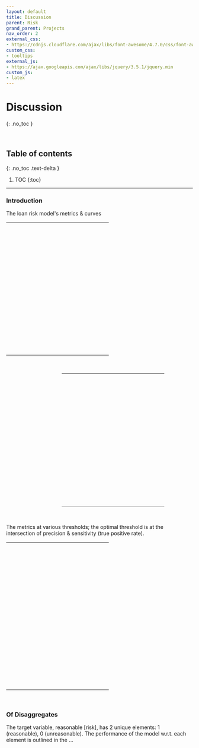 ```yaml
---
layout: default
title: Discussion
parent: Risk
grand_parent: Projects
nav_order: 2
external_css:
- https://cdnjs.cloudflare.com/ajax/libs/font-awesome/4.7.0/css/font-awesome.min
custom_css:
- tooltips
external_js:
- https://ajax.googleapis.com/ajax/libs/jquery/3.5.1/jquery.min
custom_js:
- latex
---
```


# Discussion
{: .no_toc }

<br>

## Table of contents
{: .no_toc .text-delta }

1. TOC
{:toc}

---

### Introduction

The loan risk model's metrics & curves

<table style="width: 55%; border: 0;">
    <colgroup>
        <col span="1" style="width: 40%;">
        <col span="1" style="width: 40%;">
    </colgroup>
    <tr>
        <td><script id="roc"
            url="https://raw.githubusercontent.com/exhypotheses/risk/develop/warehouse/evaluations/model/metrics.json"
            src="{{ site.baseurl }}/assets/js/risk/roc.js" type="text/javascript"></script>
            <div id="container0002" style="height: 350px; width: 300px; margin: 0 auto"></div></td>
        <td><script id="ptc"
            url="https://raw.githubusercontent.com/exhypotheses/risk/develop/warehouse/evaluations/model/metrics.json"
            src="{{ site.baseurl }}/assets/js/risk/ptc.js" type="text/javascript"></script>
            <div id="container0003" style="height: 350px; width: 300px; margin: 0 auto"></div></td>
    </tr>
</table>

<br>

<table style="width: 55%; margin-left: 150px; align-content: center;">
    <colgroup>
        <col span="1" style="text-align: center;">
    </colgroup>        
    <tr>
        <td><script id="scores"
            url="https://raw.githubusercontent.com/exhypotheses/risk/develop/warehouse/evaluations/model/scores.json"
            src="{{ site.baseurl }}/assets/js/risk/scores.js" type="text/javascript"></script>
            <div id="container0001" style="height: 350px; width: 300px; margin: 0 auto"></div></td>
    </tr>
</table>

<br>

The metrics at various thresholds; the optimal threshold is at the intersection of precision & sensitivity (true positive rate).

<table style="width: 55%;">
    <colgroup>
        <col span="1" style="width: 35%;">
        <col span="1" style="width: 35%;">
    </colgroup>
    <tr>
        <td><script id="metrics"
            url="https://raw.githubusercontent.com/exhypotheses/risk/develop/warehouse/evaluations/model/metrics.json"
            src="{{ site.baseurl }}/assets/js/risk/metrics.js" type="text/javascript"></script>
            <div id="container0004" style="height: 390px; width: 330px;  margin: 0 auto"></div></td>
        <td><script id="frequencies"
            url="https://raw.githubusercontent.com/exhypotheses/risk/develop/warehouse/evaluations/model/frequencies.json"
            src="{{ site.baseurl }}/assets/js/risk/frequencies.js" type="text/javascript"></script>
            <div id="container0005" style="height: 390px; width: 330px;  margin: 0 auto"></div></td>
    </tr>
</table>

<br>

### Of Disaggregates

The target variable, reasonable [risk], has 2 unique elements: 1 (reasonable), 0 (unreasonable).  The
performance of the model w.r.t. each element is outlined in the ...

<br>
<br>
<br>
<br>


<script src="https://code.highcharts.com/highcharts.js"></script>
<script src="https://code.highcharts.com/highcharts-more.js"></script>
<script src="https://code.highcharts.com/modules/exporting.js"></script>
<script src="https://code.highcharts.com/modules/export-data.js"></script>
<script src="https://code.highcharts.com/modules/accessibility.js"></script>
<script src="https://code.highcharts.com/modules/annotations.js"></script>
